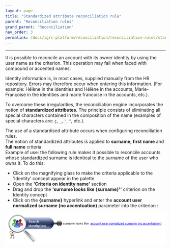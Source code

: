 ```yaml
---
layout: page
title: "Standardized attribute reconciliation rule"
parent: "Reconciliation rules"
grand_parent: "Reconciliation"
nav_order: 3
permalink: /docs/igrc-platform/reconciliation/reconciliation-rules/standardized-attribute/
---
```

---

It is possible to reconcile an account with its owner identity by using the user name as the criterion. This operation may fail when faced with compound or accented names.    

Identity information is, in most cases, supplied manually from the HR repository. Errors may therefore occur when entering this information. (For example: Hélène in the identities and Hélène in the accounts, Marie-Françoise in the identities and marie francoise in the accounts, etc.).  

To overcome these irregularities, the reconciliation engine incorporates the notion of **standardized attributes**. The principle consists of eliminating all special characters contained in the composition of the name (examples of special characters are: `ç`, `_`, `'`, `^`, etc.).     

The use of a standardised attribute occurs when configuring reconciliation rules.   
The notion of standardized attributes is applied to **surname, first name**  and **full name**  criteria.  
Example of use: the following rule makes it possible to reconcile accounts whose standardized surname is identical to the surname of the user who owns it. To do this:

- Click on the magnifying glass to make the criteria applicable to the 'Identity' concept appear in the palette
- Open the **'Criteria on identity name'**  section
- Drag and drop the **'surname looks like {surname}''** criterion on the Identity concept
- Click on the **{surname}**  hyperlink and enter the **account user normalized surname (no accentuation)** parameter into the criterion :     

![Example of using a standardized attribute](../images/worddavf67361e79df56847afb329e84f903c1e.png "Example of using a standardized attribute")   
